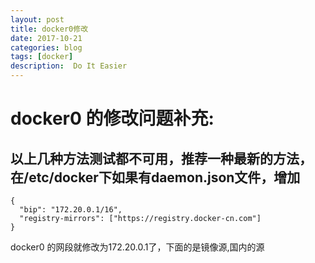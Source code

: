 ```yaml
---
layout: post
title: docker0修改
date: 2017-10-21
categories: blog
tags: [docker]
description:  Do It Easier
---
```

# docker0 的修改问题补充:
## 以上几种方法测试都不可用，推荐一种最新的方法，在/etc/docker下如果有daemon.json文件，增加
```
{
  "bip": "172.20.0.1/16",
  "registry-mirrors": ["https://registry.docker-cn.com"]
}
```

docker0 的网段就修改为172.20.0.1了，下面的是镜像源,国内的源

